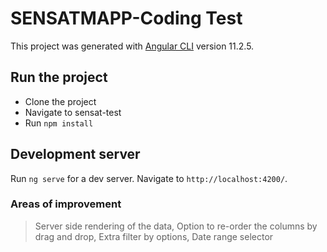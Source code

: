 # SENSATMAPP-Coding Test

This project was generated with [Angular CLI](https://github.com/angular/angular-cli) version 11.2.5.

## Run the project

* Clone the project 
* Navigate to sensat-test
* Run `npm install`

## Development server

Run `ng serve` for a dev server. Navigate to `http://localhost:4200/`. 

### Areas of improvement 

> Server side rendering of the data, 
> Option to re-order the columns by drag and drop, 
> Extra filter by options, 
> Date range selector 
